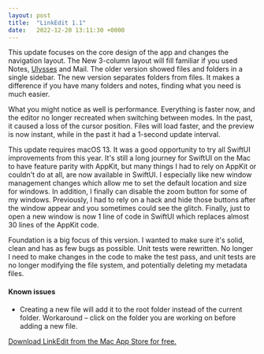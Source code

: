 ```yaml
---
layout: post
title:  "LinkEdit 1.1"
date:   2022-12-20 13:11:30 +0000
---
```


This update focuses on the core design of the app and changes the navigation layout. The New 3-column layout will fill familiar if you used Notes,  [Ulysses](https://ulysses.app) and Mail. The older version showed files and folders in a single sidebar. The new version separates folders from files. It makes a difference if you have many folders and notes, finding what you need is much easier. 

What you might notice as well is performance. Everything is faster now, and the editor no longer recreated when switching between modes. In the past, it caused a loss of the cursor position. Files will load faster, and the preview is now instant, while in the past it had a 1-second update interval.

This update requires macOS 13. It was a good opportunity to try all SwiftUI improvements from this year. It's still a long journey for SwiftUI on the Mac to have feature parity with AppKit, but many things I had to rely on AppKit or couldn't do at all, are now available in SwiftUI. I especially like new window management changes which allow me to set the default location and size for windows. In addition, I finally can disable the zoom button for some of my windows. Previously, I had to rely on a hack and hide those buttons after the window appear and you sometimes could see the glitch. Finally, just to open a new window is now 1 line of code in SwiftUI which replaces almost 30 lines of the AppKit code.

Foundation is a big focus of this version. I wanted to make sure it's solid, clean and has as few bugs as possible. Unit tests were rewritten. No longer I need to make changes in the code to make the test pass, and unit tests are no longer modifying the file system, and potentially deleting my metadata files.

#### Known issues

- Creating a new file will add it to the root folder instead of the current folder. Workaround – click on the folder you are working on before adding a new file.

[Download LinkEdit from the Mac App Store for free.](https://apps.apple.com/app/id1597510262)

